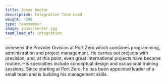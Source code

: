 ```yaml
---
title: Jonas Becker
description: Integration Team Lead
weight: -500
type: teammember
image: jonas-becker.jpg
team_lead_of: integration
---
```

oversees the Provider Division at Port Zero which combines programming, administration and project management.
He carries out projects with precision, and, at this point, even great international projects have become routine. His specialties include conceptual design and occasional training sessions.
Since starting at Port Zero, he has been appointed leader of a small team and is building his management
skills.
